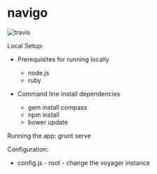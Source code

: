 # navigo
![travis](https://travis-ci.org/voyagersearch/navigo.svg)

Local Setup:

* Prerequisites for running locally
  * node.js
  * ruby

* Command line install dependencies
  * gem install compass
  * npm install
  * bower update

Running the app:  grunt serve

Configuration:
* config.js - root - change the voyager instance
